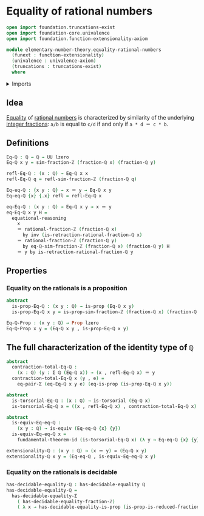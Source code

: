 # Equality of rational numbers

```agda
open import foundation.truncations-exist
open import foundation-core.univalence
open import foundation.function-extensionality-axiom

module elementary-number-theory.equality-rational-numbers
  (funext : function-extensionality)
  (univalence : univalence-axiom)
  (truncations : truncations-exist)
  where
```

<details><summary>Imports</summary>

```agda
open import elementary-number-theory.integer-fractions funext univalence truncations
open import elementary-number-theory.rational-numbers funext univalence truncations
open import elementary-number-theory.reduced-integer-fractions funext univalence truncations

open import foundation.decidable-equality funext univalence truncations
open import foundation.dependent-pair-types
open import foundation.dependent-products-propositions funext
open import foundation.equality-dependent-pair-types funext
open import foundation.equivalences funext
open import foundation.fundamental-theorem-of-identity-types
open import foundation.identity-types funext
open import foundation.propositions funext univalence
open import foundation.torsorial-type-families funext univalence truncations
open import foundation.universe-levels
```

</details>

## Idea

[Equality](foundation-core.identity-types.md) of
[rational numbers](elementary-number-theory.rational-numbers.md) is
characterized by similarity of the underlying
[integer fractions](elementary-number-theory.integer-fractions.md): `a/b` is
equal to `c/d` if and only if `a * d ＝ c * b`.

## Definitions

```agda
Eq-ℚ : ℚ → ℚ → UU lzero
Eq-ℚ x y = sim-fraction-ℤ (fraction-ℚ x) (fraction-ℚ y)

refl-Eq-ℚ : (x : ℚ) → Eq-ℚ x x
refl-Eq-ℚ q = refl-sim-fraction-ℤ (fraction-ℚ q)

Eq-eq-ℚ : {x y : ℚ} → x ＝ y → Eq-ℚ x y
Eq-eq-ℚ {x} {.x} refl = refl-Eq-ℚ x

eq-Eq-ℚ : (x y : ℚ) → Eq-ℚ x y → x ＝ y
eq-Eq-ℚ x y H =
  equational-reasoning
    x
    ＝ rational-fraction-ℤ (fraction-ℚ x)
      by inv (is-retraction-rational-fraction-ℚ x)
    ＝ rational-fraction-ℤ (fraction-ℚ y)
      by eq-ℚ-sim-fraction-ℤ (fraction-ℚ x) (fraction-ℚ y) H
    ＝ y by is-retraction-rational-fraction-ℚ y
```

## Properties

### Equality on the rationals is a proposition

```agda
abstract
  is-prop-Eq-ℚ : (x y : ℚ) → is-prop (Eq-ℚ x y)
  is-prop-Eq-ℚ x y = is-prop-sim-fraction-ℤ (fraction-ℚ x) (fraction-ℚ y)

Eq-ℚ-Prop : (x y : ℚ) → Prop lzero
Eq-ℚ-Prop x y = (Eq-ℚ x y , is-prop-Eq-ℚ x y)
```

## The full characterization of the identity type of `ℚ`

```agda
abstract
  contraction-total-Eq-ℚ :
    (x : ℚ) (y : Σ ℚ (Eq-ℚ x)) → (x , refl-Eq-ℚ x) ＝ y
  contraction-total-Eq-ℚ x (y , e) =
    eq-pair-Σ (eq-Eq-ℚ x y e) (eq-is-prop (is-prop-Eq-ℚ x y))

abstract
  is-torsorial-Eq-ℚ : (x : ℚ) → is-torsorial (Eq-ℚ x)
  is-torsorial-Eq-ℚ x = ((x , refl-Eq-ℚ x) , contraction-total-Eq-ℚ x)

abstract
  is-equiv-Eq-eq-ℚ :
    (x y : ℚ) → is-equiv (Eq-eq-ℚ {x} {y})
  is-equiv-Eq-eq-ℚ x =
    fundamental-theorem-id (is-torsorial-Eq-ℚ x) (λ y → Eq-eq-ℚ {x} {y})

extensionality-ℚ : (x y : ℚ) → (x ＝ y) ≃ (Eq-ℚ x y)
extensionality-ℚ x y = (Eq-eq-ℚ , is-equiv-Eq-eq-ℚ x y)
```

### Equality on the rationals is decidable

```agda
has-decidable-equality-ℚ : has-decidable-equality ℚ
has-decidable-equality-ℚ =
  has-decidable-equality-Σ
    ( has-decidable-equality-fraction-ℤ)
    ( λ x → has-decidable-equality-is-prop (is-prop-is-reduced-fraction-ℤ x))
```
